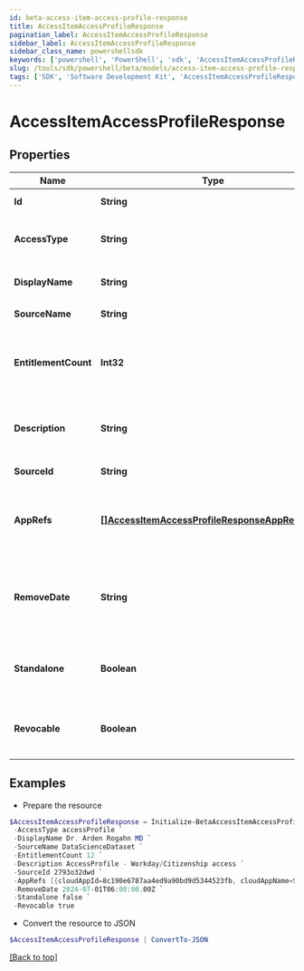 ```yaml
---
id: beta-access-item-access-profile-response
title: AccessItemAccessProfileResponse
pagination_label: AccessItemAccessProfileResponse
sidebar_label: AccessItemAccessProfileResponse
sidebar_class_name: powershellsdk
keywords: ['powershell', 'PowerShell', 'sdk', 'AccessItemAccessProfileResponse', 'BetaAccessItemAccessProfileResponse'] 
slug: /tools/sdk/powershell/beta/models/access-item-access-profile-response
tags: ['SDK', 'Software Development Kit', 'AccessItemAccessProfileResponse', 'BetaAccessItemAccessProfileResponse']
---
```



# AccessItemAccessProfileResponse

## Properties

Name | Type | Description | Notes
------------ | ------------- | ------------- | -------------
**Id** | **String** | the access item id | [optional] 
**AccessType** | **String** | the access item type. accessProfile in this case | [optional] 
**DisplayName** | **String** | the display name of the identity | [optional] 
**SourceName** | **String** | the name of the source | [optional] 
**EntitlementCount** | **Int32** | the number of entitlements the access profile will create | [required]
**Description** | **String** | the description for the access profile | [optional] 
**SourceId** | **String** | the id of the source | [optional] 
**AppRefs** | [**[]AccessItemAccessProfileResponseAppRefsInner**](access-item-access-profile-response-app-refs-inner) | the list of app ids associated with the access profile | [required]
**RemoveDate** | **String** | the date the access profile is no longer assigned to the specified identity | [optional] 
**Standalone** | **Boolean** | indicates whether the access profile is standalone | [required]
**Revocable** | **Boolean** | indicates whether the access profile is revocable | [required]

## Examples

- Prepare the resource
```powershell
$AccessItemAccessProfileResponse = Initialize-BetaAccessItemAccessProfileResponse  -Id 2c918087763e69d901763e72e97f006f `
 -AccessType accessProfile `
 -DisplayName Dr. Arden Rogahn MD `
 -SourceName DataScienceDataset `
 -EntitlementCount 12 `
 -Description AccessProfile - Workday/Citizenship access `
 -SourceId 2793o32dwd `
 -AppRefs [{cloudAppId=8c190e6787aa4ed9a90bd9d5344523fb, cloudAppName=Sample App}, {cloudAppId=2c91808a77ff216301782327a50f09bf, cloudAppName=Another App}] `
 -RemoveDate 2024-07-01T06:00:00.00Z `
 -Standalone false `
 -Revocable true
```

- Convert the resource to JSON
```powershell
$AccessItemAccessProfileResponse | ConvertTo-JSON
```


[[Back to top]](#) 

